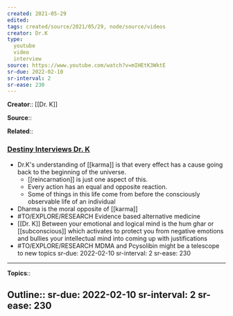 ```yaml
---
created: 2021-05-29
edited: 
tags: created/source/2021/05/29, node/source/videos
creator: Dr.K
type:
  youtube
  video
  interview
source: https://www.youtube.com/watch?v=mIHEtK3WktE
sr-due: 2022-02-10
sr-interval: 2
sr-ease: 230
---
```

**Creator**:: [[Dr. K]]
 
**Source**::

**Related**:: 
### [Destiny Interviews Dr. K](https://www.youtube.com/watch?v=mIHEtK3WktE)

- Dr.K's understanding of [[karma]] is that every effect has a cause going back to the beginning of the universe.
    - [[reincarnation]] is just one aspect of this.
    - Every action has an equal and opposite reaction.
    - Some of things in this life come from before the consciously observable life of an individual
- Dharma is the moral opposite of [[karma]]
- #TO/EXPLORE/RESEARCH  Evidence based alternative medicine
- [[Dr. K]] Between your emotional and logical mind is the hum ghar or [[subconscious]] which activates to protect you from negative emotions and bullies your intellectual mind into coming up with justifications
- #TO/EXPLORE/RESEARCH  MDMA and Pcysolibin might be a telescope to new topics
sr-due: 2022-02-10
sr-interval: 2
sr-ease: 230
---

**Topics**:: 

**Outline**::
sr-due: 2022-02-10
sr-interval: 2
sr-ease: 230
--- 



